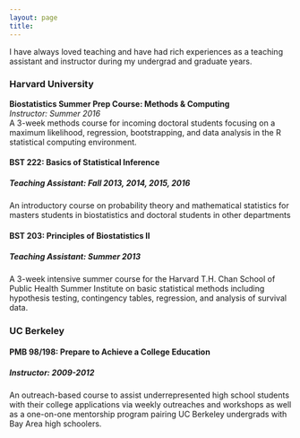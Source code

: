 ```yaml
---
layout: page
title: 
---
```


I have always loved teaching and have had rich experiences as a teaching assistant and instructor during my undergrad and graduate years.

### Harvard University ###


**Biostatistics Summer Prep Course: Methods & Computing**   
*Instructor: Summer 2016*    
A 3-week methods course for incoming doctoral students focusing on a maximum likelihood, regression, bootstrapping, and data analysis in the R statistical computing environment.

#### BST 222: Basics of Statistical Inference ####
##### Teaching Assistant: Fall 2013, 2014, 2015, 2016 #####
An introductory course on probability theory and mathematical statistics for masters students in biostatistics and doctoral students in other departments
    
#### BST 203: Principles of Biostatistics II ####
##### Teaching Assistant: Summer 2013 #####
A 3-week intensive summer course for the Harvard T.H. Chan School of Public Health Summer Institute on basic statistical methods including hypothesis testing, contingency tables, regression, and analysis of survival data. 
	
### UC Berkeley ###


#### PMB 98/198: Prepare to Achieve a College Education ####
##### Instructor: 2009-2012 #####
An outreach-based course to assist underrepresented high school students with their college applications via weekly outreaches and workshops as well as a one-on-one mentorship program pairing UC Berkeley undergrads with Bay Area high schoolers.
